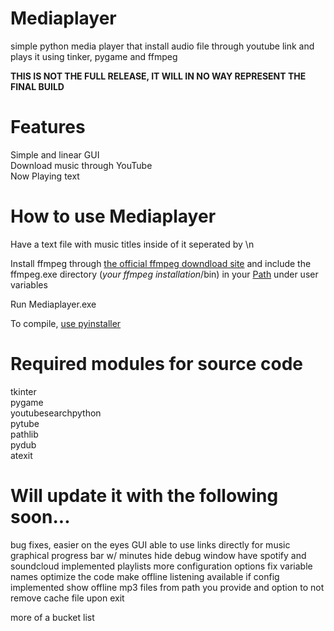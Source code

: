 # Mediaplayer
simple python media player that install audio file through youtube link and plays it using tinker, pygame and ffmpeg  
  
**THIS IS NOT THE FULL RELEASE, IT WILL IN NO WAY REPRESENT THE FINAL BUILD**

# Features
Simple and linear GUI  
Download music through YouTube  
Now Playing text  
  
# How to use Mediaplayer
Have a text file with music titles inside of it seperated by \n
  
Install ffmpeg through [the official ffmpeg downdload site](https://www.ffmpeg.org/download.html) and include the ffmpeg.exe directory (*your ffmpeg installation*/bin) in your [Path](https://www.architectryan.com/2018/03/17/add-to-the-path-on-windows-10/) under user variables
  
Run Mediaplayer.exe  
  
To compile, [use pyinstaller](https://pyinstaller.org/en/stable/)  
# Required modules for source code
tkinter  
pygame  
youtubesearchpython  
pytube  
pathlib  
pydub  
atexit  
  
# Will update it with the following soon...
bug fixes, easier on the eyes GUI  able to use links directly for music  graphical progress bar w/ minutes  hide debug window  have spotify and soundcloud implemented  playlists  more configuration options  fix variable names  optimize the code  make offline listening available  if config implemented show offline mp3 files from path you provide and option to not remove cache file upon exit
  
more of a bucket list  
